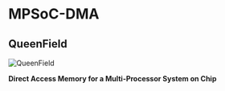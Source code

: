 # MPSoC-DMA
## QueenField

![QueenField](../main/icon.jpg)

**Direct Access Memory for a Multi-Processor System on Chip**
